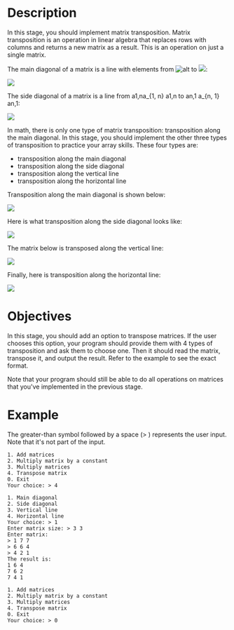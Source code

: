 #  Description

In this stage, you should implement matrix transposition. Matrix transposition is an operation in linear algebra that replaces rows with columns and returns a new matrix as a result. This is an operation on just a single matrix.

The main diagonal of a matrix is a line with elements from ![alt](https://latex.codecogs.com/svg.latex?a_{1,%201}) to ![](https://latex.codecogs.com/svg.latex?a_{n,n}):

![](https://i.gyazo.com/2079a2bdbf647aeae40cb5ef49aff43c.png)

The side diagonal of a matrix is a line from a1,na_{1, n} a1,n​ to an,1 a_{n, 1} an,1​:

![](https://i.gyazo.com/30965faf063c73dd58f7176f5c9648b4.png)

In math, there is only one type of matrix transposition: transposition along the main diagonal. In this stage, you should implement the other three types of transposition to practice your array skills. These four types are:

-    transposition along the main diagonal
-    transposition along the side diagonal
-    transposition along the vertical line
-    transposition along the horizontal line

Transposition along the main diagonal is shown below:

![](https://i.gyazo.com/3c353231f51f35a76ca7a9f0db7c6872.png)

Here is what transposition along the side diagonal looks like:

![](https://i.gyazo.com/8803bd46a76ac8704f3c4c2e5a74cf00.png)

The matrix below is transposed along the vertical line:

![](https://i.gyazo.com/7619dd95cede6f3cd87f3c8ad03fdfa2.png)

Finally, here is transposition along the horizontal line:

![](https://i.gyazo.com/aa518aa48d0e8159ef2d39879a092660.png)
#  Objectives

In this stage, you should add an option to transpose matrices. If the user chooses this option, your program should provide them with 4 types of transposition and ask them to choose one. Then it should read the matrix, transpose it, and output the result. Refer to the example to see the exact format.

Note that your program should still be able to do all operations on matrices that you've implemented in the previous stage.
#  Example

The greater-than symbol followed by a space (> ) represents the user input. Note that it's not part of the input.

    1. Add matrices
    2. Multiply matrix by a constant
    3. Multiply matrices
    4. Transpose matrix
    0. Exit
    Your choice: > 4
    
    1. Main diagonal
    2. Side diagonal
    3. Vertical line
    4. Horizontal line
    Your choice: > 1
    Enter matrix size: > 3 3
    Enter matrix:
    > 1 7 7
    > 6 6 4
    > 4 2 1
    The result is:
    1 6 4
    7 6 2
    7 4 1
    
    1. Add matrices
    2. Multiply matrix by a constant
    3. Multiply matrices
    4. Transpose matrix
    0. Exit
    Your choice: > 0